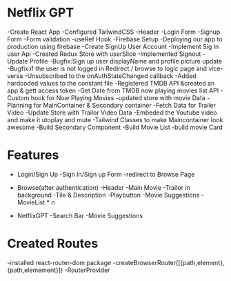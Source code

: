 # Netflix GPT
-Create React App
-Configured TailwindCSS
-Header
-Login Form
-Signup Form
-Form validation
-useRef Hook
-Firebase Setup
-Deploying our app to production using firebase
-Create SignUp User Account
-Implement Sig In user Api
-Created Redux Store with userSlice
-Implemented Signout
-Update Profile 
-Bugfix:Sign up user displayName and profile picture update
-Bugfix:if the user is not logged in Redirect / browse to logic page     and  vice-versa
-Unsubscribed to the onAuthStateChanged callback
-Added hardcoded values to the constant file
-Registered TMDB API &created an app & gett access token
-Get Date from TMDB now playing movies list  API
-Custom hook for Now Playing Movies
-updated store with movie Data
-Planning for MainContainer & Secondary container
-Fetch Data for Trailer Video
-Update Store with Trailor Video Data
-Embeded the Youtube video and make it utoplay and mute
-Tailwind Classes to make Maincontainer look awesome
-Build Secondary Component
-Build Movie List
-build movie Card




# Features
- Login/Sign Up
  -Sign In/Sign up Form
  -redirect to Browse Page


- Browse(after authentication)
  -Header
  -Main Movie
    -Trailor in background
    -Tile & Description
    -Playbutton
    -Movie Suggestions
      -MovieList * n

- NetflixGPT
  -Search Bar
  -Movie Suggestions

# Created Routes
 -installed react-router-dom package
 -createBrowserRouter([{path,element},{path,elemement}])
 -RouterProvider


